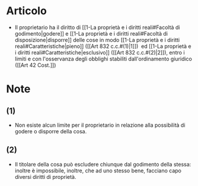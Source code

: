 # Articolo

- Il proprietario ha il diritto di [[1-La proprietà e i diritti reali#Facoltà di godimento|godere]] e [[1-La proprietà e i diritti reali#Facoltà di disposizione|disporre]] delle cose in  modo  [[1-La proprietà e i diritti reali#Caratteristiche|pieno]]  ([[Art 832 c.c.#(1)|1]])  ed  [[1-La proprietà e i diritti reali#Caratteristiche|esclusivo]] ([[Art 832 c.c.#(2)|2]]), entro i limiti e con l'osservanza degli obblighi stabiliti dall'ordinamento giuridico ([[Art 42 Cost.]])

# Note

## (1)
- Non esiste alcun limite per il proprietario in relazione alla possibilità di godere o disporre della cosa.

## (2)
- Il titolare della cosa può escludere chiunque dal godimento della stessa: inoltre è impossibile, inoltre, che ad uno stesso bene, facciano capo diversi diritti di proprietà.